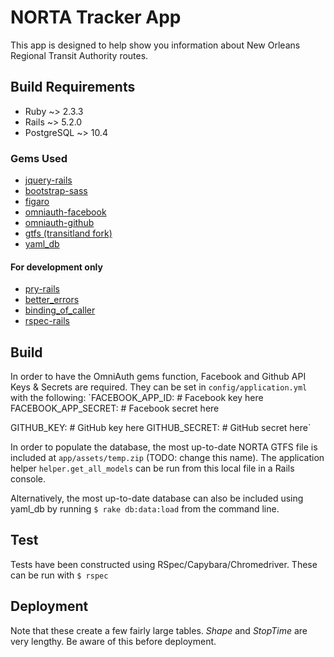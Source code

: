 # NORTA Tracker App

This app is designed to help show you information about New Orleans Regional Transit Authority routes.

## Build Requirements
- Ruby ~> 2.3.3
- Rails ~> 5.2.0
- PostgreSQL ~> 10.4
### Gems Used
- [jquery-rails](https://github.com/rails/jquery-rails)
- [bootstrap-sass](https://github.com/twbs/bootstrap-sass)
- [figaro](https://github.com/laserlemon/figaro)
- [omniauth-facebook](https://github.com/omniauth/omniauth)
- [omniauth-github](https://github.com/omniauth/omniauth)
- [gtfs (transitland fork)](https://github.com/transitland/gtfs.git)
- [yaml_db](https://github.com/adamwiggins/yaml_db)
#### For development only
- [pry-rails](https://github.com/rweng/pry-rails)
- [better_errors](https://github.com/charliesome/better_errors)
- [binding_of_caller](https://github.com/quix/binding_of_caller)
- [rspec-rails](https://github.com/rspec/rspec-rails)

## Build
In order to have the OmniAuth gems function, Facebook and Github API Keys & Secrets are required. They can be set in `config/application.yml` with the following:
`FACEBOOK_APP_ID: # Facebook key here
FACEBOOK_APP_SECRET: # Facebook secret here

GITHUB_KEY: # GitHub key here
GITHUB_SECRET: # GitHub secret here`

In order to populate the database, the most up-to-date NORTA GTFS file is included at `app/assets/temp.zip` (TODO: change this name). The application helper `helper.get_all_models` can be run from this local file in a Rails console.

Alternatively, the most up-to-date database can also be included using yaml_db by running `$ rake db:data:load` from the command line.

## Test
Tests have been constructed using RSpec/Capybara/Chromedriver. These can be run with `$ rspec`

## Deployment
Note that these create a few fairly large tables. *Shape* and *StopTime* are very lengthy. Be aware of this before deployment.
